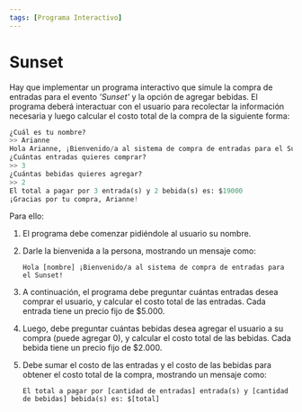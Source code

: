 ```yaml
---
tags: [Programa Interactivo]
---
```


# Sunset
Hay que implementar un programa interactivo que simule la compra de entradas para el evento _'Sunset'_ y la opción de agregar bebidas. El programa deberá interactuar con el usuario para recolectar la información necesaria y luego calcular el costo total de la compra de la siguiente forma:

```python
¿Cuál es tu nombre?
>> Arianne
Hola Arianne, ¡Bienvenido/a al sistema de compra de entradas para el Sunset! 
¿Cuántas entradas quieres comprar?
>> 3
¿Cuántas bebidas quieres agregar?
>> 2
El total a pagar por 3 entrada(s) y 2 bebida(s) es: $19000
¡Gracias por tu compra, Arianne!
```

Para ello:

1. El programa debe comenzar pidiéndole al usuario su nombre.
2. Darle la bienvenida a la persona, mostrando un mensaje como:

    ```
    Hola [nombre] ¡Bienvenido/a al sistema de compra de entradas para el Sunset! 
    ```

3. A continuación, el programa debe preguntar cuántas entradas desea comprar el usuario, y calcular el costo total de las entradas. Cada entrada tiene un precio fijo de \$5.000.
4. Luego, debe preguntar cuántas bebidas desea agregar el usuario a su compra (puede agregar 0), y calcular el costo total de las bebidas. Cada bebida tiene un precio fijo de \$2.000.
5. Debe sumar el costo de las entradas y el costo de las bebidas para obtener el costo total de la compra, mostrando un mensaje como: 

    ```
    El total a pagar por [cantidad de entradas] entrada(s) y [cantidad de bebidas] bebida(s) es: $[total]
    ```